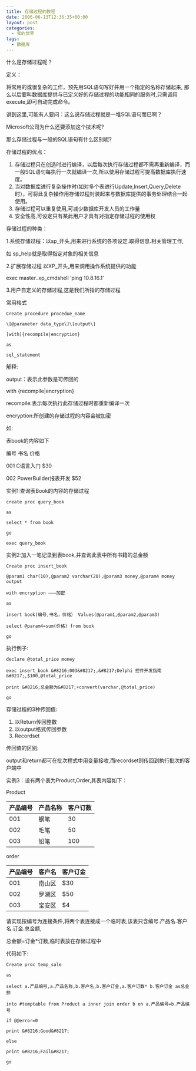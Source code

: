 ```yaml
---
title: 存储过程的教程
date: 2006-06-13T12:36:35+00:00
layout: post
categories:
  - 我的世界
tags:
  - 数据库
---
```


什么是存储过程呢？

定义：

将常用的或很复杂的工作，预先用SQL语句写好并用一个指定的名称存储起来, 那么以后要叫数据库提供与已定义好的存储过程的功能相同的服务时,只需调用execute,即可自动完成命令。

讲到这里,可能有人要问：这么说存储过程就是一堆SQL语句而已啊？

Microsoft公司为什么还要添加这个技术呢?

那么存储过程与一般的SQL语句有什么区别呢?

存储过程的优点：

1. 存储过程只在创造时进行编译，以后每次执行存储过程都不需再重新编译，而一般SQL语句每执行一次就编译一次,所以使用存储过程可提高数据库执行速度。
2. 当对数据库进行复杂操作时(如对多个表进行Update,Insert,Query,Delete时），可将此复杂操作用存储过程封装起来与数据库提供的事务处理结合一起使用。
3. 存储过程可以重复使用,可减少数据库开发人员的工作量
4. 安全性高,可设定只有某此用户才具有对指定存储过程的使用权

存储过程的种类：

1.系统存储过程：以sp_开头,用来进行系统的各项设定.取得信息.相关管理工作,

如 sp_help就是取得指定对象的相关信息

2.扩展存储过程 以XP_开头,用来调用操作系统提供的功能

exec master..xp_cmdshell &#8216;ping 10.8.16.1&#8217;

3.用户自定义的存储过程,这是我们所指的存储过程

常用格式
```
Create procedure procedue_name

\[@parameter data_type\]\[output\]

[with]{recompile|encryption}

as

sql_statement
```
解释:

output：表示此参数是可传回的

with {recompile|encryption}

recompile:表示每次执行此存储过程时都重新编译一次

encryption:所创建的存储过程的内容会被加密

如:

表book的内容如下

编号 书名 价格

001 C语言入门 $30

002 PowerBuilder报表开发 $52

实例1:查询表Book的内容的存储过程
```
create proc query_book

as

select * from book

go

exec query_book
```
实例2:加入一笔记录到表book,并查询此表中所有书籍的总金额
```
Create proc insert_book

@param1 char(10),@param2 varchar(20),@param3 money,@param4 money output

with encryption ———加密

as

insert book(编号,书名，价格） Values(@param1,@param2,@param3)

select @param4=sum(价格) from book

go
```
执行例子:
```
declare @total_price money

exec insert_book &#8216;003&#8217;,&#8217;Delphi 控件开发指南&#8217;,$100,@total_price

print &#8216;总金额为&#8217;+convert(varchar,@total_price)

go
```
存储过程的3种传回值:

1. 以Return传回整数
2. 以output格式传回参数
3. Recordset

传回值的区别:

output和return都可在批次程式中用变量接收,而recordset则传回到执行批次的客户端中

实例3：设有两个表为Product,Order,其表内容如下：

Product

|产品编号| 产品名称 |客户订数 |
|--------|----------|---------|
|001 |钢笔| 30 |
|002 |毛笔| 50 |
|003 |铅笔| 100 |

order

|产品编号| 客户名 |客户订金 |
|--------|----------|---------|
|001 |南山区| \$30 |
|002 |罗湖区| \$50 |
|003 | 宝安区| \$4 |

请实现按编号为连接条件,将两个表连接成一个临时表,该表只含编号.产品名.客户名.订金.总金额,

总金额=订金*订数,临时表放在存储过程中

代码如下:
```
Create proc temp_sale

as

select a.产品编号,a.产品名称,b.客户名,b.客户订金,a.客户订数* b.客户订金 as总金额

into #temptable from Product a inner join order b on a.产品编号=b.产品编号

if @@error=0

print &#8216;Good&#8217;

else

print &#8216;Fail&#8217;

go
```